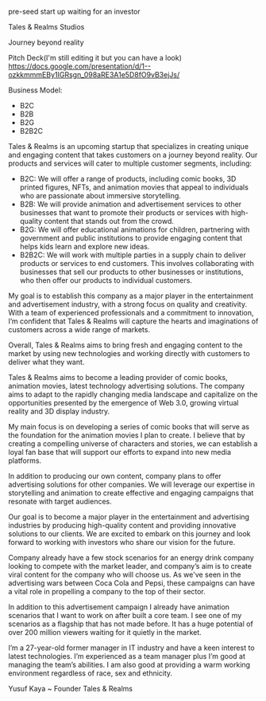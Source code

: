 pre-seed start up waiting for an investor

Tales & Realms Studios

Journey beyond reality

Pitch Deck(I'm still editing it but you can have a look)
https://docs.google.com/presentation/d/1--ozkkmmmEBy1IGRsgn_098aRE3A1e5D8fO9vB3ejJs/

Business Model: 
* B2C
* B2B
* B2G
* B2B2C

Tales & Realms is an upcoming startup that specializes in creating unique and engaging content that takes customers on a journey beyond reality. Our products and services will cater to multiple customer segments, including:
* B2C: We will offer a range of products, including comic books, 3D printed figures, NFTs, and animation movies that appeal to individuals who are passionate about immersive storytelling.
* B2B: We will provide animation and advertisement services to other businesses that want to promote their products or services with high-quality content that stands out from the crowd.
* B2G: We will offer educational animations for children, partnering with government and public institutions to provide engaging content that helps kids learn and explore new ideas.
* B2B2C: We will work with multiple parties in a supply chain to deliver products or services to end customers. This involves collaborating with businesses that sell our products to other businesses or institutions, who then offer our products to individual customers.

My goal is to establish this company as a major player in the entertainment and advertisement industry, with a strong focus on quality and creativity. With a team of experienced professionals and a commitment to innovation, I’m confident that Tales & Realms will capture the hearts and imaginations of customers across a wide range of markets.


Overall, Tales & Realms aims to bring fresh and engaging content to the market by using new technologies and working directly with customers to deliver what they want.

Tales & Realms aims to become a leading provider of comic books, animation movies, latest technology advertising solutions. The company aims to adapt to the rapidly changing media landscape and capitalize on the opportunities presented by the emergence of Web 3.0,  growing virtual reality and 3D display industry.

My main focus is on developing a series of comic books that will serve as the foundation for the animation movies I plan to create. I believe that by creating a compelling universe of characters and stories, we can establish a loyal fan base that will support our efforts to expand into new media platforms.

In addition to producing our own content, company plans to offer advertising solutions for other companies. We will leverage our expertise in storytelling and animation to create effective and engaging campaigns that resonate with target audiences.

Our goal is to become a major player in the entertainment and advertising industries by producing high-quality content and providing innovative solutions to our clients. We are excited to embark on this journey and look forward to working with investors who share our vision for the future.

Company already have a few stock scenarios for an energy drink company looking to compete with the market leader, and company’s aim is to create viral content for the company who will choose us. As we've seen in the advertising wars between Coca Cola and Pepsi, these campaigns can have a vital role in propelling a company to the top of their sector.

In addition to this advertisement campaign I already have animation scenarios that I want to work on after built a core team. I see one of my scenarios as a flagship that has not made before. It has a huge potential of over 200 million viewers waiting for it quietly in the market. 

I’m a 27-year-old former manager in IT industry and have a keen interest to latest technologies. I’m experienced as a team manager plus I’m good at managing the team’s abilities. I am also good at providing a warm working environment regardless of race, sex and ethnicity. 


Yusuf Kaya ~ Founder
Tales & Realms
